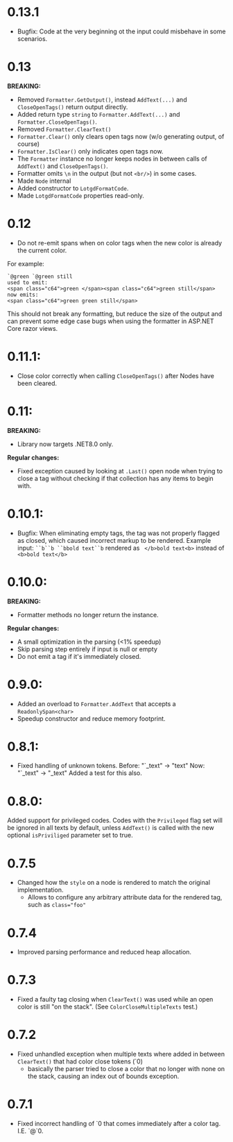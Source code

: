 # 0.13.1
- Bugfix: Code at the very beginning ot the input could misbehave in some scenarios.

# 0.13

**BREAKING:**
- Removed `Formatter.GetOutput()`, instead `AddText(...)` and `CloseOpenTags()` return output directly.
- Added return type `string` to `Formatter.AddText(...)` and `Formatter.CloseOpenTags()`.
- Removed `Formatter.ClearText()`
- `Formatter.Clear()`  only clears open tags now (w/o generating output, of course)
- `Formatter.IsClear()`  only indicates open tags now.
- The `Formatter` instance no longer keeps nodes in between calls of `AddText()` and `CloseOpenTags()`.
- Formatter omits `\n` in the output (but not `<br/>`) in some cases.
- Made `Node`  internal
- Added constructor to `LotgdFormatCode`.
- Made `LotgdFormatCode` properties read-only.


# 0.12
- Do not re-emit spans when on color tags when the new color is already the current color.

For example:
```
`@green `@green still
used to emit:
<span class="c64">green </span><span class="c64">green still</span>
now emits:
<span class="c64">green green still</span>
```

This should not break any formatting, but reduce the size of the output and can prevent some edge case bugs when using
the formatter in ASP.NET Core razor views.

# 0.11.1:
- Close color correctly when calling `CloseOpenTags()` after Nodes have been cleared.

# 0.11:

**BREAKING:**
- Library now targets .NET8.0 only.

**Regular changes:**
- Fixed exception caused by looking at `.Last()` open node when trying to close a tag without checking if that collection has
  any items to begin with.


# 0.10.1:
- Bugfix: When eliminating empty tags, the tag was not properly flagged as closed, which caused incorrect markup to be
	rendered. Example input: ` ``b``b ``bbold text``b ` rendered as ` </b>bold text<b>` instead of ` <b>bold text</b>`

# 0.10.0:

**BREAKING:**
- Formatter methods no longer return the instance.

**Regular changes:**
- A small optimization in the parsing (<1% speedup)
- Skip parsing step entirely if input is null or empty
- Do not emit a tag if it's immediately closed.

# 0.9.0:
- Added an overload to `Formatter.AddText` that accepts a `ReadonlySpan<char>`
- Speedup constructor and reduce memory footprint.

# 0.8.1:
- Fixed handling of unknown tokens.
	Before: "\`_text" -> "text"
	Now: "\`_text" -> "_text"
	Added a test for this also.

# 0.8.0:

Added support for privileged codes. Codes with the `Privileged` flag set will be ignored in all texts by default, unless `AddText()` is called with the new optional `isPriviliged` parameter set to true.


# 0.7.5

- Changed how the `style` on a node is rendered to match the original implementation.
	- Allows to configure any arbitrary attribute data for the rendered tag, such as `class="foo"`

# 0.7.4

- Improved parsing performance and reduced heap allocation.

# 0.7.3

- Fixed a faulty tag closing when `ClearText()` was used while an open color is still "on the stack".
	(See `ColorCloseMultipleTexts` test.)

# 0.7.2

- Fixed unhandled exception when multiple texts where added in between `ClearText()` that had color close tokens (`0)
	- basically the parser tried to close a color that no longer with none on the stack, causing an index out of bounds exception.

# 0.7.1

- Fixed incorrect handling of \`0 that comes immediately after a color tag. I.E. \`@\`0.

